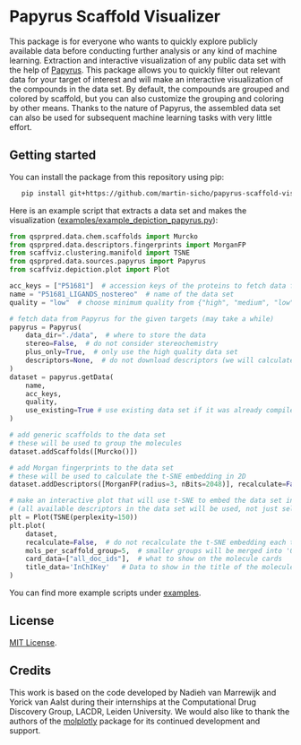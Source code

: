 # Papyrus Scaffold Visualizer

This package is for everyone who wants to quickly explore publicly available data before conducting further analysis or any kind of machine learning. Extraction and interactive visualization of any public data set with the help of [Papyrus](https://jcheminf.biomedcentral.com/articles/10.1186/s13321-022-00672-x). This package allows you to quickly filter out relevant data for your target of interest and will make an interactive visualization of the compounds in the data set. By default, the compounds are grouped and colored by scaffold, but you can also customize the grouping and coloring by other means. Thanks to the nature of Papyrus, the assembled data set can also be used for subsequent machine learning tasks with very little effort.

## Getting started

You can install the package from this repository using pip:

```bash
   pip install git+https://github.com/martin-sicho/papyrus-scaffold-visualizer.git@main
```

Here is an example script that extracts a data set and makes the visualization ([examples/example_depiction_papyrus.py](./examples/example_depiction_papyrus.py)):

```python
from qsprpred.data.chem.scaffolds import Murcko
from qsprpred.data.descriptors.fingerprints import MorganFP
from scaffviz.clustering.manifold import TSNE
from qsprpred.data.sources.papyrus import Papyrus
from scaffviz.depiction.plot import Plot

acc_keys = ["P51681"]  # accession keys of the proteins to fetch data for
name = "P51681_LIGANDS_nostereo"  # name of the data set
quality = "low"  # choose minimum quality from {"high", "medium", "low"}

# fetch data from Papyrus for the given targets (may take a while)
papyrus = Papyrus(
    data_dir="./data",  # where to store the data
    stereo=False,  # do not consider stereochemistry
    plus_only=True,  # only use the high quality data set
    descriptors=None,  # do not download descriptors (we will calculate them later)
)
dataset = papyrus.getData(
    name,
    acc_keys,
    quality,
    use_existing=True # use existing data set if it was already compiled before
)

# add generic scaffolds to the data set
# these will be used to group the molecules
dataset.addScaffolds([Murcko()])

# add Morgan fingerprints to the data set
# these will be used to calculate the t-SNE embedding in 2D
dataset.addDescriptors([MorganFP(radius=3, nBits=2048)], recalculate=False)

# make an interactive plot that will use t-SNE to embed the data set in 2D
# (all available descriptors in the data set will be used, not just selected features)
plt = Plot(TSNE(perplexity=150))
plt.plot(
    dataset,
    recalculate=False,  # do not recalculate the t-SNE embedding each time this is run
    mols_per_scaffold_group=5,  # smaller groups will be merged into 'Other' group
    card_data=["all_doc_ids"],  # what to show on the molecule cards
    title_data='InChIKey'   # Data to show in the title of the molecule cards
)
```

You can find more example scripts under [examples](./examples).

## License
[MIT License](./LICENSE.md).

## Credits

This work is based on the code developed by Nadieh van Marrewijk and Yorick van Aalst during their internships at the Computational Drug Discovery Group, LACDR, Leiden University. We would also like to thank the authors of the [molplotly](https://github.com/wjm41/molplotly) package for its continued development and support.
